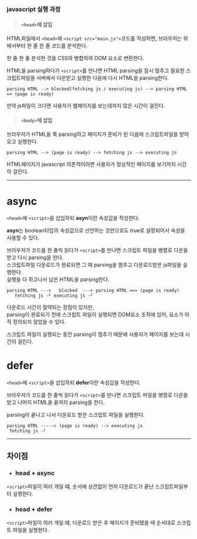 ### javascript 실행 과정
> #### `<head>`에 삽입

HTML파일에서 `<head>`에 `<script src="main.js">`코드를 작성하면,<bt/>
브라우저는 위에서부터 한 줄 한 줄 코드를 분석한다.

한 줄 한 줄 분석한 것을 CSS와 병합하여 DOM 요소로 변환한다.

HTML을 parsing하다가 `<script>`를 만나면 HTML parsing을 잠시 멈추고 필요한 스크립트파일을 서버에서 다운받고 실행한 다음에 다시 HTML을 parsing한다.
```
parsing HTML --> blocked(fetching js / executing js) --> parsing HTML => (page is ready)
```
만약 js파일이 크다면 사용자가 웹페이지를 보는데까지 많은 시간이 걸린다.

> #### `<body>`에 삽입
브라우저가 HTML을 쭉 parsing하고 페이지가 준비가 된 다음에 스크립트파일을 받아오고 실행한다.
```
parsing HTML --> (page is ready) --> fetching js --> executing js
```
HTML페이지가 javascript 의존적이라면 사용자가 정상적인  페이지를 보기까지 시간이 걸린다.

***
# async
`<head>`에 `<script>`을 삽입하되 **asyn**이란 속성갑을 작성한다.

**asyn**는 boolean타입의 속성값으로 선언하는 것만으로도 true로 설정되어서 속성을 사용할 수 있다.

브라우저가 코드를 한 줄씩 읽다가 `<script>`를 만나면 스크립트 파일을 병렬로 다운을 받고 다시 parsing을 한다.<br/>
스크립트파일 다운로드가 완료되면 그 때 parsing을 멈추고 다운로드받은 js파일을 실행한다.<BR/>
실행을 다 하고나서 남은 HTML을 parsing한다.
```
parsing HTML --->   blocked  ---> parsing HTML ==> (page is ready)
   fetching js -┘ executing js -┘
```

다운로드 시간이 절약되는 장점이 있지만,<br/>
parsing이 완료되기 전에 스크립트 파일이 실행되면 DOM요소 조작에 있어, 요소가 아직 정의되지 않았을 수 있다.

스크립트 파일이 실행되는 동안 parsing이 멈추기 때문에 사용자가 페이지를 보는데 시간이 걸린다.

# defer
`<head>`에 `<script>`을 삽입하되 **defer**이란 속성갑을 작성한다.

브라우저가 코드를 한 줄씩 읽다가 `<script>`를 만나면 스크립트 파일을 병렬로 다운을 받고 나머지 HTML을 끝까지 parsing을 한다.<br/>

parsing이 끝나고 나서 다운로드 받은 스크립트 파일을 실행한다.
```
parsing HTML -----> (page is ready) --> executing js
 fetching js -┘
```

***
## 차이점
- ### head + async
`<script>`파일이 여러 개일 떄, 순서에 상관없이 먼저 다운로드가 끝난 스크립트파일부터 실행한다.

- ### head + defer
`<script>`파일이 여러 개일 떄, 다운로드 받은 후 페이지가 준비됐을 때 순서대로 스크립트 파일을 실행한다.